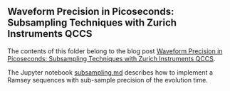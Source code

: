 ## Waveform Precision in Picoseconds: Subsampling Techniques with Zurich Instruments QCCS

The contents of this folder belong to the blog post [Waveform Precision in Picoseconds: Subsampling Techniques with Zurich Instruments QCCS](https://www.zhinst.com/blogs/waveform-precision-picoseconds-subsampling-techniques-zurich-instruments-qccs).

The Jupyter notebook [subsampling.md](subsampling.md) describes how to implement a Ramsey sequences with sub-sample precision of the evolution time.
